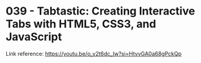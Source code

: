 # 039 - Tabtastic: Creating Interactive Tabs with HTML5, CSS3, and JavaScript

Link reference: https://youtu.be/o_y2t6dc_Iw?si=HtvvGA0a68gPckQp
